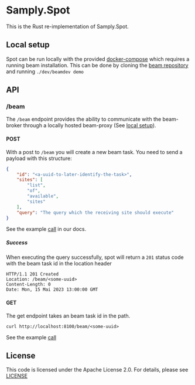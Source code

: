 # Samply.Spot

This is the Rust re-implementation of Samply.Spot.

## Local setup
Spot can be run locally with the provided [docker-compose](./docker-compose.yml) which requires a running beam installation. This can be done by cloning the [beam repository](https://github.com/samply/beam) and running `./dev/beamdev demo`

## API

### /beam
The `/beam` endpoint provides the ability to communicate with the beam-broker through a locally hosted beam-proxy (See [local setup](#local-setup)).
#### POST
With a post to `/beam` you will create a new beam task. You need to send a payload with this structure:

```json
{
    "id": "<a-uuid-to-later-identify-the-task>",
    "sites": [
        "list",
        "of",
        "available",
        "sites"
    ],
    "query": "The query which the receiving site should execute"
}
```

See the example [call](./docs/create-beam-task.sh) in our docs.

##### Success
When executing the query successfully, spot will return a `201` status code with the beam task id in the location header

``` http
HTTP/1.1 201 Created
Location: /beam/<some-uuid>
Content-Length: 0
Date: Mon, 15 Mai 2023 13:00:00 GMT
```

#### GET
The get endpoint takes an beam task id in the path.

``` shell
curl http://localhost:8100/beam/<some-uuid>
```

See the example [call](./docs/listen-for-beam-results.sh)

## License

This code is licensed under the Apache License 2.0. For details, please see [LICENSE](./LICENSE)

